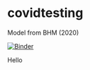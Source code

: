 # covidtesting
Model from BHM (2020)

[![Binder](https://mybinder.org/badge_logo.svg)](https://mybinder.org/v2/gh/simonmongey/covidtesting/master?filepath=Corona%20Interface%20SM%20long.ipynb)

Hello
